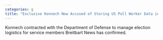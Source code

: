 ```yaml
---
categories: g
title: "Exclusive Konnech Now Accused of Storing US Poll Worker Data in China Once Contracted with Pentagon to Help Soldiers Cast Ballots"
---
```

Konnech contracted with the Department of Defense to manage election logistics for service members Breitbart News has confirmed.